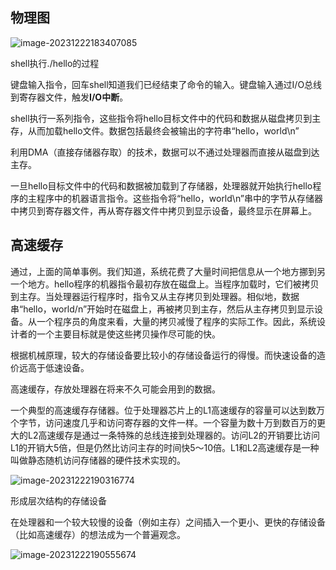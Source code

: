 ## 物理图



![image-20231222183407085](https://oss.wyxxt.org.cn/images/2023/12/22/ddaad852-ee8e-4057-b85c-511851a0f7ca.png)

shell执行./hello的过程

键盘输入指令，回车shell知道我们已经结束了命令的输入。键盘输入通过I/O总线到寄存器文件，触发**I/O中断**。

shell执行一系列指令，这些指令将hello目标文件中的代码和数据从磁盘拷贝到主存，从而加载hello文件。数据包括最终会被输出的字符串“hello，world\n”

利用DMA（直接存储器存取）的技术，数据可以不通过处理器而直接从磁盘到达主存。

一旦hello目标文件中的代码和数据被加载到了存储器，处理器就开始执行hello程序的主程序中的机器语言指令。这些指令将“hello，world\n”串中的字节从存储器中拷贝到寄存器文件，再从寄存器文件中拷贝到显示设备，最终显示在屏幕上。

## 高速缓存

通过，上面的简单事例。我们知道，系统花费了大量时间把信息从一个地方挪到另一个地方。hello程序的机器指令最初存放在磁盘上。当程序加载时，它们被拷贝到主存。当处理器运行程序时，指令又从主存拷贝到处理器。相似地，数据串“hello，world/n”开始时在磁盘上，再被拷贝到主存，然后从主存拷贝到显示设备。从一个程序员的角度来看，大量的拷贝减慢了程序的实际工作。因此，系统设计者的一个主要目标就是使这些拷贝操作尽可能的快。

根据机械原理，较大的存储设备要比较小的存储设备运行的得慢。而快速设备的造价远高于低速设备。

高速缓存，存放处理器在将来不久可能会用到的数据。

一个典型的高速缓存存储器。位于处理器芯片上的L1高速缓存的容量可以达到数万个字节，访问速度几乎和访问寄存器的文件一样。一个容量为数十万到数百万的更大的L2高速缓存是通过一条特殊的总线连接到处理器的。访问L2的开销要比访问L1的开销大5倍，但是仍然比访问主存的时间快5～10倍。L1和L2高速缓存是一种叫做静态随机访问存储器的硬件技术实现的。

![image-20231222190316774](https://oss.wyxxt.org.cn/images/2023/12/22/868facc3-c5bc-4daf-b373-065c1a57e16e.png)

形成层次结构的存储设备

在处理器和一个较大较慢的设备（例如主存）之间插入一个更小、更快的存储设备（比如高速缓存）的想法成为一个普遍观念。

![image-20231222190555674](https://oss.wyxxt.org.cn/images/2023/12/22/14896fb1-eb34-4e98-bd2d-8cf39bf37de7.png)